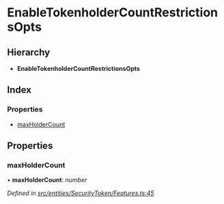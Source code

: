 # EnableTokenholderCountRestrictionsOpts

## Hierarchy

* **EnableTokenholderCountRestrictionsOpts**

## Index

### Properties

* [maxHolderCount](_entities_securitytoken_features_.enabletokenholdercountrestrictionsopts.md#maxholdercount)

## Properties

### maxHolderCount

• **maxHolderCount**: _number_

_Defined in_ [_src/entities/SecurityToken/Features.ts:45_](https://github.com/PolymathNetwork/polymath-sdk/blob/550676f/src/entities/SecurityToken/Features.ts#L45)

